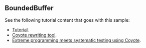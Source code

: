 ## BoundedBuffer

See the following tutorial content that goes with this sample:

- [Tutorial](https://microsoft.github.io/coyote/tutorials/tasks/bounded-buffer/).
- [Coyote rewriting tool](https://microsoft.github.io/coyote/tools/rewriting/).
- [Extreme programming meets systematic testing using Coyote](https://cloudblogs.microsoft.com/opensource/2020/07/14/extreme-programming-meets-systematic-testing-using-coyote/).
